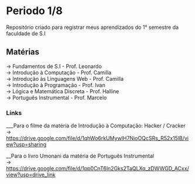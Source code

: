 # Periodo 1/8
Repositório criado para registrar meus aprendizados do 1° semestre da faculdade de S.I

## Matérias

-> Fundamentos de S.I - Prof. Leonardo <br>
-> Introdução à Computação - Prof. Camilla <br>
-> Introdução às Linguagens Web - Prof. Camilla <br>
-> Introdução à Programação - Prof. Ivan <br>
-> Lógica e Matemática Discreta - Prof. Halline <br>
-> Português Instrumental - Prof. Marcelo <br>

### Links

___Para o filme da matéria de Introdução à Computação: Hacker / Cracker <br>
-> https://drive.google.com/file/d/1qhWo6rkUMywIH7NioOQcSRs_R52x15lB/view?usp=sharing

__Para o livro Umonani da matéria de Português Instrumental <br>
-> https://drive.google.com/file/d/1pp0CnT6ln2Gks2TaQLXq_zDWWGD_ACxx/view?usp=drive_link
